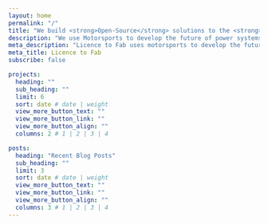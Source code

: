 ```yaml
---
layout: home
permalink: "/"
title: "We build <strong>Open-Source</strong> solutions to the <strong>World's Greatest Challenges.</strong>"
description: "We use Motorsports to develop the future of power systems."
meta_description: "Licence to Fab uses motorsports to develop the future of power systems."
meta_title: Licence to Fab
subscribe: false

projects:
  heading: ""
  sub_heading: ""
  limit: 6
  sort: date # date | weight
  view_more_button_text: ""
  view_more_button_link: ""
  view_more_button_align: ""
  columns: 2 # 1 | 2 | 3 | 4

posts:
  heading: "Recent Blog Posts"
  sub_heading: ""
  limit: 3
  sort: date # date | weight
  view_more_button_text: ""
  view_more_button_link: ""
  view_more_button_align: ""
  columns: 3 # 1 | 2 | 3 | 4
---
```

